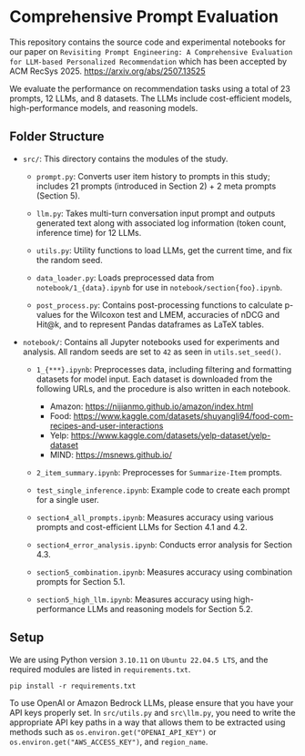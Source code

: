 # Comprehensive Prompt Evaluation
This repository contains the source code and experimental notebooks for our paper on `Revisiting Prompt Engineering: A Comprehensive Evaluation for LLM-based Personalized Recommendation` which has been accepted by ACM RecSys 2025. https://arxiv.org/abs/2507.13525

We evaluate the performance on recommendation tasks using a total of 23 prompts, 12 LLMs, and 8 datasets. The LLMs include cost-efficient models, high-performance models, and reasoning models.

## Folder Structure
- `src/`: This directory contains the modules of the study.
  - `prompt.py`: Converts user item history to prompts in this study; includes 21 prompts (introduced in Section 2) + 2 meta prompts (Section 5).

  - `llm.py`: Takes multi-turn conversation input prompt and outputs generated text along with associated log information (token count, inference time) for 12 LLMs.

  - `utils.py`: Utility functions to load LLMs, get the current time, and fix the random seed.
  
  - `data_loader.py`: Loads preprocessed data from `notebook/1_{data}.ipynb` for use in `notebook/section{foo}.ipynb`.
 
  - `post_process.py`: Contains post-processing functions to calculate p-values for the Wilcoxon test and LMEM, accuracies of nDCG and Hit@k, and to represent Pandas dataframes as LaTeX tables.

 
- `notebook/`: Contains all Jupyter notebooks used for experiments and analysis. All random seeds are set to `42` as seen in `utils.set_seed()`.

    - `1_{***}.ipynb`: Preprocesses data, including filtering and formatting datasets for model input. Each dataset is downloaded from the following URLs, and the procedure is also written in each notebook.
    
      - Amazon: https://nijianmo.github.io/amazon/index.html
      - Food: https://www.kaggle.com/datasets/shuyangli94/food-com-recipes-and-user-interactions
      - Yelp: https://www.kaggle.com/datasets/yelp-dataset/yelp-dataset
      - MIND: https://msnews.github.io/
    
    - `2_item_summary.ipynb`: Preprocesses for `Summarize-Item` prompts.
    
    - `test_single_inference.ipynb`: Example code to create each prompt for a single user.
    
    - `section4_all_prompts.ipynb`: Measures accuracy using various prompts and cost-efficient LLMs for Section 4.1 and 4.2.
    
    - `section4_error_analysis.ipynb`: Conducts error analysis for Section 4.3.
    
    - `section5_combination.ipynb`: Measures accuracy using combination prompts for Section 5.1.
    
    - `section5_high_llm.ipynb`: Measures accuracy using high-performance LLMs and reasoning models for Section 5.2.

## Setup
We are using Python version `3.10.11` on `Ubuntu 22.04.5 LTS`, and the required modules are listed in `requirements.txt`.
```
pip install -r requirements.txt
```

To use OpenAI or Amazon Bedrock LLMs, please ensure that you have your API keys properly set. In `src/utils.py` and `src\llm.py`, you need to write the appropriate API key paths in a way that allows them to be extracted using methods such as `os.environ.get("OPENAI_API_KEY")` or `os.environ.get("AWS_ACCESS_KEY")`, and `region_name`.
